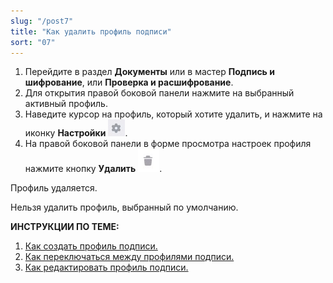 ```yaml
---
slug: "/post7"
title: "Как удалить профиль подписи"
sort: "07"
---
```


1. Перейдите в раздел **Документы** или в мастер **Подпись и шифрование**, или **Проверка и расшифрование**.
2. Для открытия правой боковой панели нажмите на выбранный активный профиль.
3. Наведите курсор на профиль, который хотите удалить, и  нажмите на иконку **Настройки** ![settings-post-button.jpg](./images/settings-post-button.jpg "Настройки").
4. На правой боковой панели в форме просмотра настроек профиля нажмите кнопку **Удалить** ![delete-button2.jpg](./images/delete-button2.jpg "Удалить"). 

Профиль удаляется.

Нельзя удалить профиль, выбранный по умолчанию.

**ИНСТРУКЦИИ ПО ТЕМЕ:**
1. [Как создать профиль подписи.](docs\v3.0-Beta\004-documents\create-profile.md)
2. [Как переключаться между профилями подписи.](docs\v3.0-Beta\004-documents\select-profile.md)
3. [Как редактировать профиль подписи.](docs\v3.0-Beta\004-documents\edit-profile-sign.md)